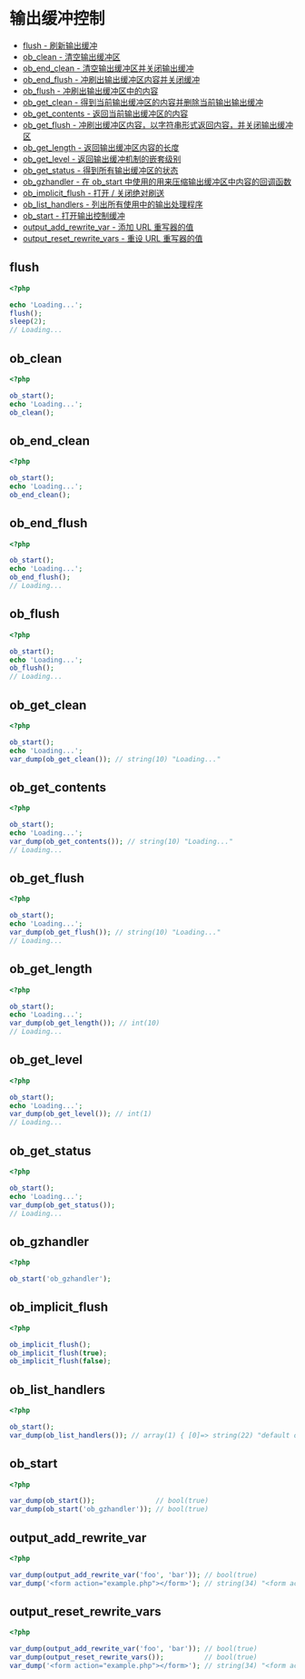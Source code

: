# 输出缓冲控制

* [flush - 刷新输出缓冲](#flush)
* [ob_clean - 清空输出缓冲区](#obclean)
* [ob_end_clean - 清空输出缓冲区并关闭输出缓冲](#obendclean)
* [ob_end_flush - 冲刷出输出缓冲区内容并关闭缓冲](#obendflush)
* [ob_flush - 冲刷出输出缓冲区中的内容](#obflush)
* [ob_get_clean - 得到当前输出缓冲区的内容并删除当前输出输出缓冲](#obgetclean)
* [ob_get_contents - 返回当前输出缓冲区的内容](#obgetcontents)
* [ob_get_flush - 冲刷出缓冲区内容，以字符串形式返回内容，并关闭输出缓冲区](#obgetflush)
* [ob_get_length - 返回输出缓冲区内容的长度](#obgetlength)
* [ob_get_level - 返回输出缓冲机制的嵌套级别](#obgetlevel)
* [ob_get_status - 得到所有输出缓冲区的状态](#obgetstatus)
* [ob_gzhandler - 在 ob_start 中使用的用来压缩输出缓冲区中内容的回调函数](#obgzhandler)
* [ob_implicit_flush - 打开 / 关闭绝对刷送](#obimplicitflush)
* [ob_list_handlers - 列出所有使用中的输出处理程序](#oblisthandlers)
* [ob_start - 打开输出控制缓冲](#obstart)
* [output_add_rewrite_var - 添加 URL 重写器的值](#outputaddrewritevar)
* [output_reset_rewrite_vars - 重设 URL 重写器的值](#outputresetrewritevars)

## flush

```php
<?php

echo 'Loading...';
flush();
sleep(2);
// Loading...

```

## ob_clean

```php
<?php

ob_start();
echo 'Loading...';
ob_clean();

```

## ob_end_clean

```php
<?php

ob_start();
echo 'Loading...';
ob_end_clean();

```

## ob_end_flush

```php
<?php

ob_start();
echo 'Loading...';
ob_end_flush();
// Loading...

```

## ob_flush

```php
<?php

ob_start();
echo 'Loading...';
ob_flush();
// Loading...

```

## ob_get_clean

```php
<?php

ob_start();
echo 'Loading...';
var_dump(ob_get_clean()); // string(10) "Loading..."

```

## ob_get_contents

```php
<?php

ob_start();
echo 'Loading...';
var_dump(ob_get_contents()); // string(10) "Loading..."
// Loading...

```

## ob_get_flush

```php
<?php

ob_start();
echo 'Loading...';
var_dump(ob_get_flush()); // string(10) "Loading..."
// Loading...

```

## ob_get_length

```php
<?php

ob_start();
echo 'Loading...';
var_dump(ob_get_length()); // int(10)
// Loading...

```

## ob_get_level

```php
<?php

ob_start();
echo 'Loading...';
var_dump(ob_get_level()); // int(1)
// Loading...

```

## ob_get_status

```php
<?php

ob_start();
echo 'Loading...';
var_dump(ob_get_status());
// Loading...

```

## ob_gzhandler

```php
<?php

ob_start('ob_gzhandler');

```

## ob_implicit_flush

```php
<?php

ob_implicit_flush();
ob_implicit_flush(true);
ob_implicit_flush(false);

```

## ob_list_handlers

```php
<?php

ob_start();
var_dump(ob_list_handlers()); // array(1) { [0]=> string(22) "default output handler" }

```

## ob_start

```php
<?php

var_dump(ob_start());               // bool(true)
var_dump(ob_start('ob_gzhandler')); // bool(true)

```

## output_add_rewrite_var

```php
<?php

var_dump(output_add_rewrite_var('foo', 'bar')); // bool(true)
var_dump('<form action="example.php"></form>'); // string(34) "<form action="example.php"><input type="hidden" name="foo" value="bar" /></form>"

```

## output_reset_rewrite_vars

```php
<?php

var_dump(output_add_rewrite_var('foo', 'bar')); // bool(true)
var_dump(output_reset_rewrite_vars());          // bool(true)
var_dump('<form action="example.php"></form>'); // string(34) "<form action="example.php"></form>"

```

